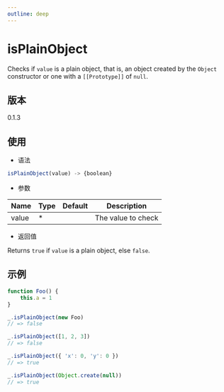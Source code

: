 ```yaml
---
outline: deep
---
```


# isPlainObject

Checks if `value` is a plain object, that is, an object created by the
`Object` constructor or one with a `[[Prototype]]` of `null`.

## 版本

0.1.3

## 使用

- 语法

```js
isPlainObject(value) -> {boolean}
```

- 参数

| Name    | Type  | Default | Description               |
|---------|-------|---------|---------------------------|
| value   | *     |         | The value to check        |

- 返回值

Returns `true` if `value` is a plain object, else `false`.

## 示例

```js
function Foo() {
    this.a = 1
}

_.isPlainObject(new Foo)
// => false

_.isPlainObject([1, 2, 3])
// => false

_.isPlainObject({ 'x': 0, 'y': 0 })
// => true

_.isPlainObject(Object.create(null))
// => true
```
